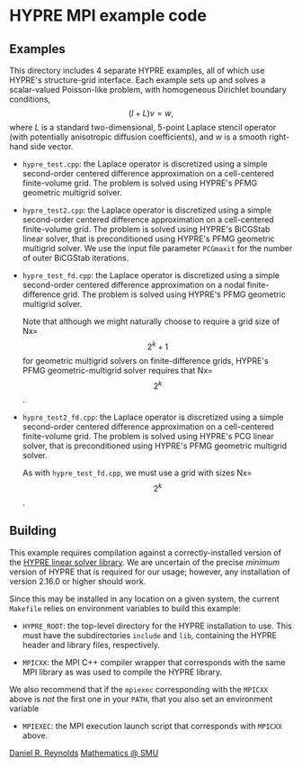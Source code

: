 # HYPRE MPI example code

## Examples

This directory includes 4 separate HYPRE examples, all of which use HYPRE's structure-grid interface.  Each example sets up and solves a scalar-valued Poisson-like problem, with homogeneous Dirichlet boundary conditions,
$$(I + L)v = w,$$
where $L$ is a standard two-dimensional, 5-point Laplace stencil operator (with potentially anisotropic diffusion coefficients), and $w$ is a smooth right-hand side vector.

* `hypre_test.cpp`: the Laplace operator is discretized using a simple second-order centered difference approximation on a cell-centered finite-volume grid.  The problem is solved using HYPRE's PFMG geometric multigrid solver.

* `hypre_test2.cpp`: the Laplace operator is discretized using a simple second-order centered difference approximation on a cell-centered finite-volume grid.  The problem is solved using HYPRE's BiCGStab linear solver, that is preconditioned using HYPRE's PFMG geometric multigrid solver.  We use the input file parameter `PCGmaxit` for the number of outer BiCGStab iterations.

* `hypre_test_fd.cpp`: the Laplace operator is discretized using a simple second-order centered difference approximation on a nodal finite-difference grid.  The problem is solved using HYPRE's PFMG geometric multigrid solver.

  Note that although we might naturally choose to require a grid size of Nx=$$2^k+1$$ for geometric multigrid solvers on finite-difference grids, HYPRE's PFMG geometric-multigrid solver requires that Nx=$$2^k$$.

* `hypre_test2_fd.cpp`: the Laplace operator is discretized using a simple second-order centered difference approximation on a cell-centered finite-volume grid.  The problem is solved using HYPRE's PCG linear solver, that is preconditioned using HYPRE's PFMG geometric multigrid solver.

  As with `hypre_test_fd.cpp`, we must use a grid with sizes Nx=$$2^k$$.


## Building

This example requires compilation against a correctly-installed version of the [HYPRE linear solver library](https://github.com/hypre-space/hypre).  We are uncertain of the precise *minimum* version of HYPRE that is required for our usage; however, any installation of version 2.16.0 or higher should work.

Since this may be installed in any location on a given system, the current `Makefile` relies on environment variables to build this example:

* `HYPRE_ROOT`: the top-level directory for the HYPRE installation to use.  This must have the subdirectories `include` and `lib`, containing the HYPRE header and library files, respectively.

* `MPICXX`: the MPI C++ compiler wrapper that corresponds with the same MPI library as was used to compile the HYPRE library.

We also recommend that if the `mpiexec` corresponding with the `MPICXX` above is *not* the first one in your `PATH`, that you also set an environment variable

* `MPIEXEC`: the MPI execution launch script that corresponds with `MPICXX` above.

[Daniel R. Reynolds](https://github.com/drreynolds)
[Mathematics @ SMU](https://www.smu.edu/math)
